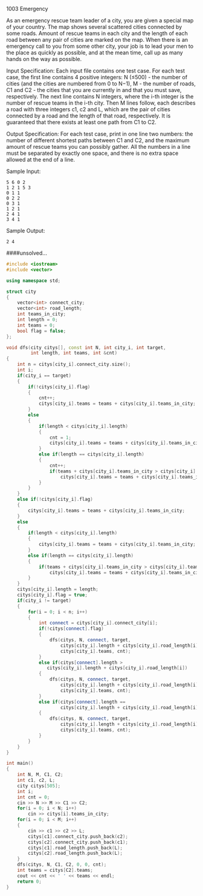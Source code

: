 1003 Emergency

As an emergency rescue team leader of a city, you are given a special map of your country. The map shows several scattered cities connected by some roads. Amount of rescue teams in each city and the length of each road between any pair of cities are marked on the map. When there is an emergency call to you from some other city, your job is to lead your men to the place as quickly as possible, and at the mean time, call up as many hands on the way as possible.

Input Specification:
Each input file contains one test case. For each test case, the first line contains 4 positive integers: N (≤500) - the number of cities (and the cities are numbered from 0 to N−1), M - the number of roads, C1 and C2 - the cities that you are currently in and that you must save, respectively. The next line contains N integers, where the i-th integer is the number of rescue teams in the i-th city. Then M lines follow, each describes a road with three integers c1, c2 and L, which are the pair of cities connected by a road and the length of that road, respectively. It is guaranteed that there exists at least one path from C1 to C2.

Output Specification:
For each test case, print in one line two numbers: the number of different shortest paths between C1 and C2, and the maximum amount of rescue teams you can possibly gather. All the numbers in a line must be separated by exactly one space, and there is no extra space allowed at the end of a line.

Sample Input:

    5 6 0 2
    1 2 1 5 3
    0 1 1
    0 2 2
    0 3 1
    1 2 1
    2 4 1
    3 4 1

Sample Output:

    2 4

####unsolved...

```C++
#include <iostream>
#include <vector>

using namespace std;

struct city
{
    vector<int> connect_city;
    vector<int> road_length;
    int teams_in_city;
    int length = 0;
    int teams = 0;
    bool flag = false;
};

void dfs(city citys[], const int N, int city_i, int target,
         int length, int teams, int &cnt)
{
    int n = citys[city_i].connect_city.size();
    int i;
    if(city_i == target)
    {
        if(!citys[city_i].flag)
        {
            cnt++;
            citys[city_i].teams = teams + citys[city_i].teams_in_city;
        }
        else
        {
            if(length < citys[city_i].length)
            {
                cnt = 1;
                citys[city_i].teams = teams + citys[city_i].teams_in_city;
            }
            else if(length == citys[city_i].length)
            {
                cnt++;
                if(teams + citys[city_i].teams_in_city > citys[city_i].teams)
                    citys[city_i].teams = teams + citys[city_i].teams_in_city;
            }
        }
    }
    else if(!citys[city_i].flag)
    {
        citys[city_i].teams = teams + citys[city_i].teams_in_city;
    }
    else
    {
        if(length < citys[city_i].length)
        {
            citys[city_i].teams = teams + citys[city_i].teams_in_city;
        }
        else if(length == citys[city_i].length)
        {
            if(teams + citys[city_i].teams_in_city > citys[city_i].teams)
                citys[city_i].teams = teams + citys[city_i].teams_in_city;
        }
    }
    citys[city_i].length = length;
    citys[city_i].flag = true;
    if(city_i != target)
    {
        for(i = 0; i < n; i++)
        {
            int connect = citys[city_i].connect_city[i];
            if(!citys[connect].flag)
            {
                dfs(citys, N, connect, target,
                    citys[city_i].length + citys[city_i].road_length[i],
                    citys[city_i].teams, cnt);
            }
            else if(citys[connect].length >
               citys[city_i].length + citys[city_i].road_length[i])
            {
                dfs(citys, N, connect, target,
                    citys[city_i].length + citys[city_i].road_length[i],
                    citys[city_i].teams, cnt);
            }
            else if(citys[connect].length ==
                    citys[city_i].length + citys[city_i].road_length[i])
            {
                dfs(citys, N, connect, target,
                    citys[city_i].length + citys[city_i].road_length[i],
                    citys[city_i].teams, cnt);
            }
        }
    }
}

int main()
{
    int N, M, C1, C2;
    int c1, c2, L;
    city citys[505];
    int i;
    int cnt = 0;
    cin >> N >> M >> C1 >> C2;
    for(i = 0; i < N; i++)
        cin >> citys[i].teams_in_city;
    for(i = 0; i < M; i++)
    {
        cin >> c1 >> c2 >> L;
        citys[c1].connect_city.push_back(c2);
        citys[c2].connect_city.push_back(c1);
        citys[c1].road_length.push_back(L);
        citys[c2].road_length.push_back(L);
    }
    dfs(citys, N, C1, C2, 0, 0, cnt);
    int teams = citys[C2].teams;
    cout << cnt << ' ' << teams << endl;
    return 0;
}
```
